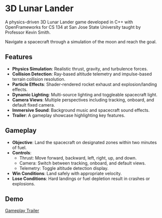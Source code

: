 # 3D Lunar Lander
A physics-driven 3D Lunar Lander game developed in C++ with OpenFrameworks for CS 134 at San Jose State University taught by Professor Kevin Smith.

Navigate a spacecraft through a simulation of the moon and reach the goal.
## Features  
- **Physics Simulation**: Realistic thrust, gravity, and turbulence forces.
- **Collision Detection**: Ray-based altitude telemetry and impulse-based terrain collision resolution.
- **Particle Effects**: Shader-rendered rocket exhaust and explosion/landing effects.
- **Dynamic Lighting**: Multi-source lighting and toggleable spacecraft light.
- **Camera Views**: Multiple perspectives including tracking, onboard, and default fixed camera.  
- **Immersive Sound**: Background music and spacecraft sound effects.  
- **Trailer**: A gameplay showcase highlighting key features.  

## Gameplay  
- **Objective**: Land the spacecraft on designated zones within two minutes of fuel.
- **Controls**:
  - Thrust: Move forward, backward, left, right, up, and down.
  - Camera: Switch between tracking, onboard, and default views.
  - Telemetry: Toggle altitude detection display.
- **Win Conditions**: Land safely with appropriate velocity.
- **Lose Conditions**: Hard landings or fuel depletion result in crashes or explosions.

## Demo
[Gameplay Trailer](https://youtu.be/cKlDbwHeRGM)
